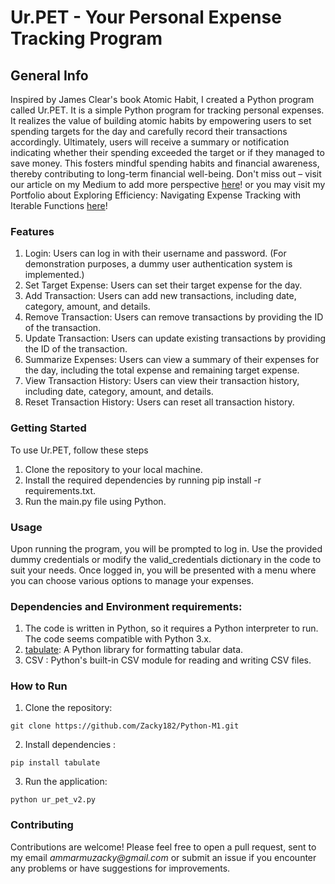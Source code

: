 # Ur.PET - Your Personal Expense Tracking Program
## General Info
Inspired by James Clear's book Atomic Habit, I created a Python program called Ur.PET. It is a simple Python program for tracking personal expenses. It realizes the value of building atomic habits by empowering users to set spending targets for the day and carefully record their transactions accordingly. Ultimately, users will receive a summary or notification indicating whether their spending exceeded the target or if they managed to save money. This fosters mindful spending habits and financial awareness, thereby contributing to long-term financial well-being.
Don't miss out – visit our article on my Medium to add more perspective [here](https://medium.com/@ammarmuzacky)! or you may visit my Portfolio about Exploring Efficiency: Navigating Expense Tracking with Iterable Functions [here](https://medium.com/@ammarmuzacky/d43bbb3d5445)!

### Features
1. Login: Users can log in with their username and password. (For demonstration purposes, a dummy user authentication system is implemented.)
2. Set Target Expense: Users can set their target expense for the day.
3. Add Transaction: Users can add new transactions, including date, category, amount, and details.
4. Remove Transaction: Users can remove transactions by providing the ID of the transaction.
5. Update Transaction: Users can update existing transactions by providing the ID of the transaction.
6. Summarize Expenses: Users can view a summary of their expenses for the day, including the total expense and remaining target expense.
7. View Transaction History: Users can view their transaction history, including date, category, amount, and details.
8. Reset Transaction History: Users can reset all transaction history.

### Getting Started
To use Ur.PET, follow these steps
1. Clone the repository to your local machine.
2. Install the required dependencies by running pip install -r requirements.txt.
3. Run the main.py file using Python.

### Usage
Upon running the program, you will be prompted to log in. Use the provided dummy credentials or modify the valid_credentials dictionary in the code to suit your needs.
Once logged in, you will be presented with a menu where you can choose various options to manage your expenses.

### Dependencies and Environment requirements:
1. The code is written in Python, so it requires a Python interpreter to run. The code seems compatible with Python 3.x.
2. [tabulate](https://pypi.org/project/tabulate/): A Python library for formatting tabular data.
3. CSV : Python's built-in CSV module for reading and writing CSV files.

### How to Run
1. Clone the repository:
```
git clone https://github.com/Zacky182/Python-M1.git
```
2. Install dependencies :
```
pip install tabulate
```
3. Run the application:
```
python ur_pet_v2.py
```

### Contributing
Contributions are welcome! Please feel free to open a pull request, sent to my email _ammarmuzacky@gmail.com_ or submit an issue if you encounter any problems or have suggestions for improvements.




